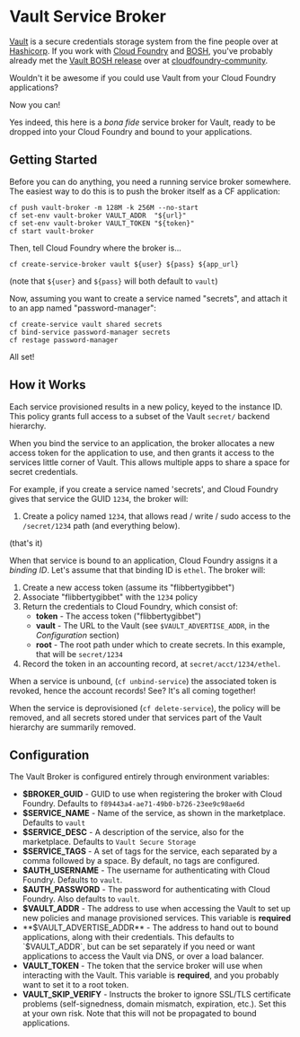 Vault Service Broker
====================

[Vault][vault] is a secure credentials storage system from the
fine people over at [Hashicorp][hashicorp].  If you work with
[Cloud Foundry][cf] and [BOSH][bosh], you've probably already
met the [Vault BOSH release][release] over at
[cloudfoundry-community][cfc].

Wouldn't it be awesome if you could use Vault from your Cloud
Foundry applications?

Now you can!

Yes indeed, this here is a _bona fide_ service broker for Vault,
ready to be dropped into your Cloud Foundry and bound to your
applications.


Getting Started
---------------

Before you can do anything, you need a running service broker
somewhere.  The easiest way to do this is to push the broker
itself as a CF application:

```
cf push vault-broker -m 128M -k 256M --no-start
cf set-env vault-broker VAULT_ADDR  "${url}"
cf set-env vault-broker VAULT_TOKEN "${token}"
cf start vault-broker
```

Then, tell Cloud Foundry where the broker is...

```
cf create-service-broker vault ${user} ${pass} ${app_url}
```

(note that `${user}` and `${pass}` will both default to `vault`)

Now, assuming you want to create a service named "secrets", and
attach it to an app named "password-manager":

```
cf create-service vault shared secrets
cf bind-service password-manager secrets
cf restage password-manager
```

All set!


How it Works
------------

Each service provisioned results in a new policy, keyed to the
instance ID.  This policy grants full access to a subset of the
Vault `secret/` backend hierarchy.

When you bind the service to an application, the broker allocates
a new access token for the application to use, and then grants it
access to the services little corner of Vault.  This allows
multiple apps to share a space for secret credentials.

For example, if you create a service named 'secrets', and Cloud
Foundry gives that service the GUID `1234`, the broker will:

1. Create a policy named `1234`, that allows read / write / sudo
   access to the `/secret/1234` path (and everything below).

(that's it)

When that service is bound to an application, Cloud Foundry
assigns it a _binding ID_.  Let's assume that that binding ID is
`ethel`.  The broker will:

1. Create a new access token (assume its "flibbertygibbet")
2. Associate "flibbertygibbet" with the `1234` policy
3. Return the credentials to Cloud Foundry, which consist of:
   - **token** - The access token ("flibbertygibbet")
   - **vault** - The URL to the Vault (see `$VAULT_ADVERTISE_ADDR`,
     in the _Configuration_ section)
   - **root**  - The root path under which to create secrets.  In
     this example, that will be `secret/1234`
4. Record the token in an accounting record, at
   `secret/acct/1234/ethel`.

When a service is unbound, (`cf unbind-service`) the associated
token is revoked, hence the account records!
See?  It's all coming together!

When the service is deprovisioned (`cf delete-service`), the
policy will be removed, and all secrets stored under that services
part of the Vault hierarchy are summarily removed.


Configuration
-------------

The Vault Broker is configured entirely through environment
variables:

  - **$BROKER_GUID** - GUID to use when registering the broker
    with Cloud Foundry.  Defaults to `f89443a4-ae71-49b0-b726-23ee9c98ae6d`
  - **$SERVICE_NAME** - Name of the service, as shown in the
    marketplace.  Defaults to `vault`
  - **$SERVICE_DESC** - A description of the service, also for the
    marketplace.  Defaults to `Vault Secure Storage`
  - **$SERVICE_TAGS** - A set of tags for the service, each
    separated by a comma followed by a space.  By default, no tags
    are configured.
  - **$AUTH_USERNAME** - The username for authenticating
    with Cloud Foundry.  Defaults to `vault`.
  - **$AUTH_PASSWORD** - The password for authenticating
    with Cloud Foundry.  Also defaults to `vault`.
  - **$VAULT_ADDR** - The address to use when accessing the Vault
    to set up new policies and manage provisioned services.  This
    variable is **required**
  - **$VAULT_ADVERTISE_ADDR** - The address to hand out to bound
    applications, along with their credentials.  This defaults to
    `$VAULT_ADDR`, but can be set separately if you need or want
    applications to access the Vault via DNS, or over a load
    balancer.
  - **VAULT_TOKEN** - The token that the service broker will use
    when interacting with the Vault.  This variable is
    **required**, and you probably want to set it to a root token.
  - **VAULT_SKIP_VERIFY** - Instructs the broker to ignore SSL/TLS
    certificate problems (self-signedness, domain mismatch,
    expiration, etc.).  Set this at your own risk.  Note that this
    will not be propagated to bound applications.


[vault]:     https://vaultproject.io
[hashicorp]: https://hashicorp.com
[cf]:        https://cloudfoundry.org
[bosh]:      https://bosh.io
[release]:   https://github.com/cloudfoundry-community/vault-boshrelease
[cfc]:       https://github.com/cloudfoundry-community
